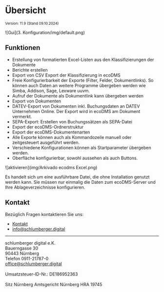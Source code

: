 #  Übersicht

<small>Version: 11.9 (Stand 09.10.2024)</small>


![Gui](3. Konfiguration/img/default.png)

## Funktionen

- Erstellung von formatierten Excel-Listen aus den Klassifizierungen der Dokumente
- Berichte erstellen
- Export von CSV Export der Klassifizierung in ecoDMS
- Freie Konfigurierbarkeit der Exporte (Filter, Felder, Dokumentlinks). So können auch Daten an weitere Programme übergeben werden wie Simba, Addison, Sage, Lexware uuvm.
- Aufruf der Dokumente als Dokumentlink kann übergeben werden
- Export von Dokumenten
- DATEV-Export von Dokumenten inkl. Buchungsdaten an DATEV Unternehmen Online. Der Export wird in ecoDMS am Dokument vermerkt.
- SEPA-Export: Erstellen von Buchungssätzen als SEPA-Datei
- Export der ecoDMS-Ordnerstruktur
- Export der ecoDMS-Dokumentenarten
- Alle Exporte können auch als Kommandozeile manuell oder zeitgesteuert ausgeführt werden.
- Verschiedene Konfigurationen können als Startparameter übergeben werden.
- Oberfläche konfigurierbar, sowohl aussehen als auch Buttons.


![aktivieren](img/Arkivado ecodms Excel.png)

Es handelt sich um eine ausführbare Datei, die ohne Installation genutzt werden kann. Sie müssen nur einmalig die Daten zum ecoDMS-Server und Ihre Ablageverzeichnisse konfigurieren.


## Kontakt

Bezüglich Fragen kontaktieren Sie uns:

- [Kontakt](https://www.schlumberger.digital/#Kontaktformular_Startseite)
- [info@schlumberger.digital](mailto:info@schlumberger.digital)


-----------------
schlumberger digital e.K. <br>
Bauerngasse 30 <br>
90443 Nürnberg <br>
Telefon 0911-21787-0 <br>
office@schlumberger.digital <br>
 <br>
Umsatzsteuer-ID-Nr.: DE186952363 <br>
 <br>
Sitz Nürnberg    Amtsgericht Nürnberg    HRA 19745

